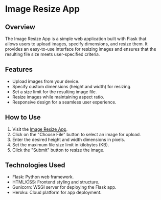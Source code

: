 # Image Resize App

## Overview

The Image Resize App is a simple web application built with Flask that allows users to upload images, specify dimensions, and resize them. It provides an easy-to-use interface for resizing images and ensures that the resulting file size meets user-specified criteria.

## Features

- Upload images from your device.
- Specify custom dimensions (height and width) for resizing.
- Set a size limit for the resulting image file.
- Resize images while maintaining aspect ratio.
- Responsive design for a seamless user experience.

## How to Use

1. Visit the [Image Resize App](https://image-resize-18.live/).
2. Click on the "Choose File" button to select an image for upload.
3. Enter the desired height and width dimensions in pixels.
4. Set the maximum file size limit in kilobytes (KB).
5. Click the "Submit" button to resize the image.

## Technologies Used

- Flask: Python web framework.
- HTML/CSS: Frontend styling and structure.
- Gunicorn: WSGI server for deploying the Flask app.
- Heroku: Cloud platform for app deployment.
